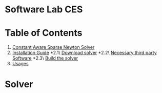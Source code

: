 # Software Lab CES

# Table of Contents
1. [Constant Aware Sparse Newton Solver](#solver)
2. [Installation Guide](#installation)
            *2.1\ [Download solver](#download)
            *2.2\ [Necessary third party Software](#thirdparty)
            *2.3\ [Build the solver](#build)
3. [Usages](#usage)
&nbsp;


# Solver
